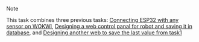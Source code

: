 > [!NOTE]
> This task combines three previous tasks: [Connecting ESP32 with any sensor on WOKWI](https://github.com/Layan002/Electronics-task-3-Connecting-ESP32-with-Ultrasound), [Designing a web control panal for robot and saving it in database](https://github.com/Layan002/Web-Task1-designing-a-web-saving-it-with-database	), and [Designing another web to save the last value from task1](https://github.com/Layan002/Web-Task2-Take-the-last-data-to-new-web-page/blob/main/README.md)


